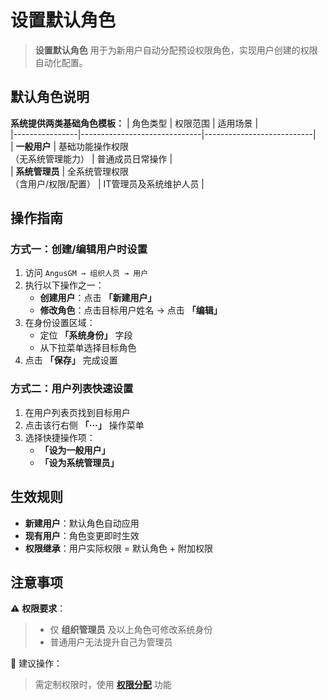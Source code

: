 # 设置默认角色

> **设置默认角色** 用于为新用户自动分配预设权限角色，实现用户创建的权限自动化配置。

## 默认角色说明

**系统提供两类基础角色模板：**
| 角色类型       | 权限范围                     | 适用场景                  |  
|----------------|------------------------------|---------------------------|  
| **一般用户**   | 基础功能操作权限<br>（无系统管理能力） | 普通成员日常操作          |  
| **系统管理员** | 全系统管理权限<br>（含用户/权限/配置） | IT管理员及系统维护人员    |  

## 操作指南

### 方式一：创建/编辑用户时设置
1. 访问 `AngusGM → 组织人员 → 用户`
2. 执行以下操作之一：
    - **创建用户**：点击 **「新建用户」**
    - **修改角色**：点击目标用户姓名 → 点击 **「编辑」**
3. 在身份设置区域：
    - 定位 **「系统身份」** 字段
    - 从下拉菜单选择目标角色
4. 点击 **「保存」** 完成设置

### 方式二：用户列表快速设置
1. 在用户列表页找到目标用户
2. 点击该行右侧 **「···」** 操作菜单
3. 选择快捷操作项：
    - **「设为一般用户」**
    - **「设为系统管理员」**

## 生效规则
- **新建用户**：默认角色自动应用
- **现有用户**：角色变更即时生效
- **权限继承**：用户实际权限 = 默认角色 + 附加权限

## 注意事项
⚠️ **权限要求**：
> - 仅 **组织管理员** 及以上角色可修改系统身份
> - 普通用户无法提升自己为管理员

🔄 建议操作：  
> 需定制权限时，使用 **[权限分配](../../permissions/policy/grant.md)** 功能
